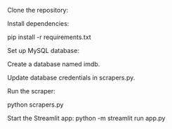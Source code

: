 Clone the repository:



Install dependencies:

pip install -r requirements.txt

Set up MySQL database:

Create a database named imdb.

Update database credentials in scrapers.py.

Run the scraper:

python scrapers.py

Start the Streamlit app:
python -m streamlit run app.py
